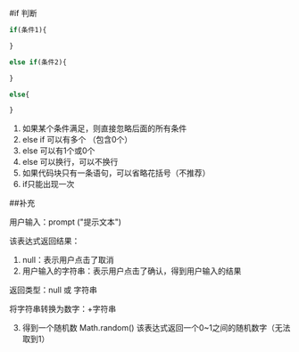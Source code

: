 #if 判断

```js
if(条件1){

}

else if(条件2){

}

else{

}
```
1. 如果某个条件满足，则直接忽略后面的所有条件
2. else if 可以有多个 （包含0个）
3. else 可以有1个或0个
4. else 可以换行，可以不换行
5. 如果代码块只有一条语句，可以省略花括号（不推荐）
6. if只能出现一次

##补充

用户输入：prompt ("提示文本")

该表达式返回结果：

1. null：表示用户点击了取消
2. 用户输入的字符串：表示用户点击了确认，得到用户输入的结果

返回类型：null 或  字符串

将字符串转换为数字：+字符串

3. 得到一个随机数
   Math.random() 该表达式返回一个0~1之间的随机数字（无法取到1）
